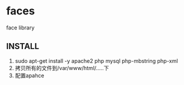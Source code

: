 # faces
face library

INSTALL 
-------------------------------------------
1. sudo apt-get install -y apache2 php mysql php-mbstring php-xml
2. 拷贝所有的文件到/var/www/html/.....下
3. 配置apahce

